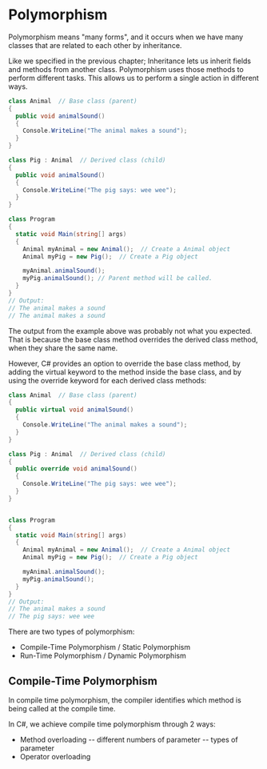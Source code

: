 # Polymorphism
Polymorphism means "many forms", and it occurs when we have many classes that are related to each other by inheritance.

Like we specified in the previous chapter; Inheritance lets us inherit fields and methods from another class. Polymorphism uses those methods to perform different tasks. This allows us to perform a single action in different ways.

```C#
class Animal  // Base class (parent) 
{
  public void animalSound() 
  {
    Console.WriteLine("The animal makes a sound");
  }
}

class Pig : Animal  // Derived class (child) 
{
  public void animalSound() 
  {
    Console.WriteLine("The pig says: wee wee");
  }
}

class Program 
{
  static void Main(string[] args) 
  {
    Animal myAnimal = new Animal();  // Create a Animal object
    Animal myPig = new Pig();  // Create a Pig object

    myAnimal.animalSound();
    myPig.animalSound(); // Parent method will be called.
  }
}
// Output:
// The animal makes a sound
// The animal makes a sound
```
The output from the example above was probably not what you expected. That is because the base class method overrides the derived class method, when they share the same name.

However, C# provides an option to override the base class method, by adding the virtual keyword to the method inside the base class, and by using the override keyword for each derived class methods:

```C#
class Animal  // Base class (parent) 
{
  public virtual void animalSound() 
  {
    Console.WriteLine("The animal makes a sound");
  }
}

class Pig : Animal  // Derived class (child) 
{
  public override void animalSound() 
  {
    Console.WriteLine("The pig says: wee wee");
  }
}


class Program 
{
  static void Main(string[] args) 
  {
    Animal myAnimal = new Animal();  // Create a Animal object
    Animal myPig = new Pig();  // Create a Pig object

    myAnimal.animalSound();
    myPig.animalSound();
  }
}
// Output:
// The animal makes a sound
// The pig says: wee wee
```
There are two types of polymorphism:
- Compile-Time Polymorphism / Static Polymorphism
- Run-Time Polymorphism / Dynamic Polymorphism

## Compile-Time Polymorphism
In compile time polymorphism, the compiler identifies which method is being called at the compile time.

In C#, we achieve compile time polymorphism through 2 ways:

- Method overloading
-- different numbers of parameter
-- types of parameter
- Operator overloading


